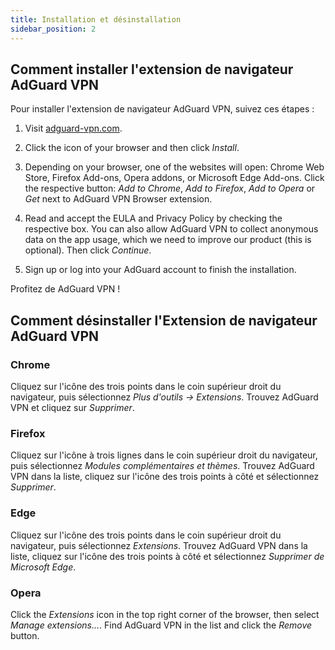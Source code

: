 ```yaml
---
title: Installation et désinstallation
sidebar_position: 2
---
```


## Comment installer l'extension de navigateur AdGuard VPN

Pour installer l'extension de navigateur AdGuard VPN, suivez ces étapes :

1. Visit [adguard-vpn.com](https://adguard-vpn.com/browser-extension/overview.html).

2. Click the icon of your browser and then click *Install*.

3. Depending on your browser, one of the websites will open: Chrome Web Store, Firefox Add-ons, Opera addons, or Microsoft Edge Add-ons. Click the respective button: *Add to Chrome*, *Add to Firefox*, *Add to Opera* or *Get* next to AdGuard VPN Browser extension.

4. Read and accept the EULA and Privacy Policy by checking the respective box. You can also allow AdGuard VPN to collect anonymous data on the app usage, which we need to improve our product (this is optional). Then click *Continue*.

5. Sign up or log into your AdGuard account to finish the installation.

Profitez de AdGuard VPN !

## Comment désinstaller l'Extension de navigateur AdGuard VPN

### Chrome

Cliquez sur l'icône des trois points dans le coin supérieur droit du navigateur, puis sélectionnez *Plus d'outils → Extensions*. Trouvez AdGuard VPN et cliquez sur *Supprimer*.

### Firefox

Cliquez sur l'icône à trois lignes dans le coin supérieur droit du navigateur, puis sélectionnez *Modules complémentaires et thèmes*. Trouvez AdGuard VPN dans la liste, cliquez sur l'icône des trois points à côté et sélectionnez *Supprimer*.

### Edge

Cliquez sur l'icône des trois points dans le coin supérieur droit du navigateur, puis sélectionnez *Extensions*. Trouvez AdGuard VPN dans la liste, cliquez sur l'icône des trois points à côté et sélectionnez *Supprimer de Microsoft Edge*.

### Opera

Click the *Extensions* icon in the top right corner of the browser, then select *Manage extensions...*. Find AdGuard VPN in the list and click the *Remove* button.
